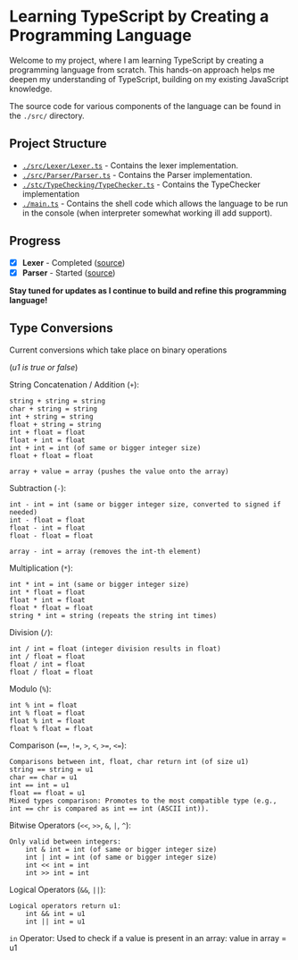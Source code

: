 # Learning TypeScript by Creating a Programming Language

Welcome to my project, where I am learning TypeScript by creating a programming language from scratch. This hands-on approach helps me deepen my understanding of TypeScript, building on my existing JavaScript knowledge.

The source code for various components of the language can be found in the `./src/` directory.

## Project Structure

- [`./src/Lexer/Lexer.ts`](./src/Lexer/Lexer.ts) - Contains the lexer implementation.
- [`./src/Parser/Parser.ts`](./src/Parser/Parser.ts) - Contains the Parser implementation.
- [`./stc/TypeChecking/TypeChecker.ts`](./src/TypeChecking/TypeChecker.ts) - Contains the TypeChecker implementation
- [`./main.ts`](./main.ts) - Contains the shell code which allows the language to be run in the console (when interpreter somewhat working ill add support).

## Progress

- [x] **Lexer** - Completed ([source](./src/Lexer/Lexer.ts))
- [x] **Parser** - Started ([source](./src/Parser/Parser.ts))

**Stay tuned for updates as I continue to build and refine this programming language!**

## Type Conversions

Current conversions which take place on binary operations 

(*u1 is true or false*)

String Concatenation / Addition (```+```):

    string + string = string
    char + string = string
    int + string = string
    float + string = string
    int + float = float
    float + int = float
    int + int = int (of same or bigger integer size)
    float + float = float

    array + value = array (pushes the value onto the array)

Subtraction (```-```):

    int - int = int (same or bigger integer size, converted to signed if needed)
    int - float = float
    float - int = float
    float - float = float
    
    array - int = array (removes the int-th element)

Multiplication (```*```):

    int * int = int (same or bigger integer size)
    int * float = float
    float * int = float
    float * float = float
    string * int = string (repeats the string int times)

Division (```/```):

    int / int = float (integer division results in float)
    int / float = float
    float / int = float
    float / float = float

Modulo (```%```):

    int % int = float
    int % float = float
    float % int = float
    float % float = float

Comparison (```==```, ```!=```, ```>```, ```<```, ```>=```, ```<=```):

    Comparisons between int, float, char return int (of size u1)
    string == string = u1
    char == char = u1
    int == int = u1
    float == float = u1
    Mixed types comparison: Promotes to the most compatible type (e.g., int == chr is compared as int == int (ASCII int)).

Bitwise Operators (```<<```, ```>>```, ```&```, ```|```, ```^```):

    Only valid between integers:
        int & int = int (of same or bigger integer size)
        int | int = int (of same or bigger integer size)
        int << int = int
        int >> int = int

Logical Operators (```&&```, ```||```):

    Logical operators return u1:
        int && int = u1
        int || int = u1

```in``` Operator:
    Used to check if a value is present in an array:
        value in array = u1